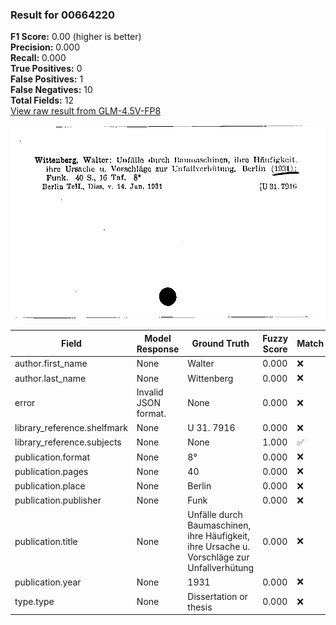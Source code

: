 ### Result for 00664220
**F1 Score:** 0.00 (higher is better)<br>**Precision:** 0.000<br>**Recall:** 0.000<br>**True Positives:** 0<br>**False Positives:** 1<br>**False Negatives:** 10<br>**Total Fields:** 12<br>[View raw result from GLM-4.5V-FP8](https://github.com/RISE-UNIBAS/humanities_data_benchmark/blob/main/results/2025-10-17/T0242/request_T0242_00664220.json)

<img src="https://github.com/RISE-UNIBAS/humanities_data_benchmark/blob/main/benchmarks/zettelkatalog/images/00664220.jpg?raw=true" alt="00664220" width="600px">

| Field | Model Response | Ground Truth | Fuzzy Score | Match |
|-------|----------------|--------------|-------------|-------|
| author.first_name | None | Walter | 0.000 | ❌ |
| author.last_name | None | Wittenberg | 0.000 | ❌ |
| error | Invalid JSON format. | None | 0.000 | ❌ |
| library_reference.shelfmark | None | U 31. 7916 | 0.000 | ❌ |
| library_reference.subjects | None | None | 1.000 | ✅ |
| publication.format | None | 8° | 0.000 | ❌ |
| publication.pages | None | 40 | 0.000 | ❌ |
| publication.place | None | Berlin | 0.000 | ❌ |
| publication.publisher | None | Funk | 0.000 | ❌ |
| publication.title | None | Unfälle durch Baumaschinen, ihre Häufigkeit, ihre Ursache u. Vorschläge zur Unfallverhütung | 0.000 | ❌ |
| publication.year | None | 1931 | 0.000 | ❌ |
| type.type | None | Dissertation or thesis | 0.000 | ❌ |
